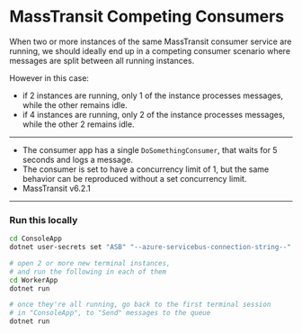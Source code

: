 # MassTransit Competing Consumers

When two or more instances of the same MassTransit consumer service are running, we should ideally end up in a competing consumer scenario where messages are split between all running instances.

However in this case:

* if 2 instances are running, only 1 of the instance processes messages, while the other remains idle.
* if 4 instances are running, only 2 of the instance processes messages, while the other 2 remains idle.


---

* The consumer app has a single `DoSomethingConsumer`, that waits for 5 seconds and logs a message.
* The consumer is set to have a concurrency limit of 1, but the same behavior can be reproduced without a set concurrency limit.
* MassTransit v6.2.1

---

### Run this locally

```bash
cd ConsoleApp
dotnet user-secrets set "ASB" "--azure-servicebus-connection-string--"

# open 2 or more new terminal instances, 
# and run the following in each of them
cd WorkerApp
dotnet run

# once they're all running, go back to the first terminal session
# in "ConsoleApp", to "Send" messages to the queue
dotnet run
```
